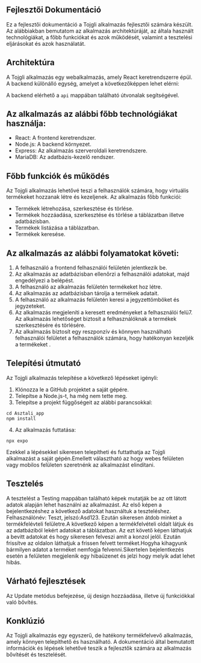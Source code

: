 
## Fejlesztői Dokumentáció

Ez a fejlesztői dokumentáció a Tojgli alkalmazás fejlesztői számára készült. Az alábbiakban bemutatom az alkalmazás architektúráját, az általa használt technológiákat, a főbb funkciókat és azok működését, valamint a tesztelési eljárásokat és azok használatát.

## Architektúra

A Tojgli alkalmazás egy webalkalmazás, amely React keretrendszerre épül. A  backend különálló egység, amelyet a következőképpen lehet elérni:

A backend elérhető a `api` mappában található útvonalak segítségével.

## Az alkalmazás az alábbi főbb technológiákat használja:

- React: A frontend keretrendszer.
- Node.js: A backend környezet.
- Express: Az alkalmazás szerveroldali keretrendszere.
- MariaDB: Az adatbázis-kezelő rendszer.

## Főbb funkciók és működés

Az Tojgli alkalmazás lehetővé teszi a felhasználók számára, hogy virtuális termékeket hozzanak létre és kezeljenek. Az alkalmazás főbb funkciói:

- Termékek létrehozása, szerkesztése és törlése.
- Termékek hozzáadása, szerkesztése és törlése a táblázatban illetve adatbázisban.
- Termékek listázása a táblázatban.
- Termékek keresése.

## Az alkalmazás az alábbi folyamatokat követi:

1. A felhasználó a frontend felhasználói felületén jelentkezik be.
2. Az alkalmazás az adatbázisban ellenőrzi a felhasználói adatokat, majd engedélyezi a belépést.
3. A felhasználó az alkalmazás felületén termékeket hoz létre.
4. Az alkalmazás az adatbázisban tárolja a termékek adatait.
5. A felhasználó az alkalmazás felületén keresi a jegyzettömböket és jegyzeteket.
6. Az alkalmazás megjeleníti a keresett eredményeket a felhasználói felü7. Az alkalmazás lehetőséget biztosít a felhasználóknak a termékek szerkesztésére és törlésére.
7. Az alkalmazás biztosít egy reszponzív és könnyen használható felhasználói felületet a felhasználók számára, hogy hatékonyan kezeljék a termékeket .


## Telepítési útmutató

Az Tojgli alkalmazás telepítése a következő lépéseket igényli:

1. Klónozza le a GitHub projektet a saját gépére.
2. Telepítse a Node.js-t, ha még nem tette meg.
3. Telepítse a projekt függőségeit az alábbi parancsokkal:

```
cd Asztali_app
npm install
```

4. Az alkalmazás futtatása:

```
npx expo
```

Ezekkel a lépésekkel sikeresen telepítheti és futtathatja az Tojgli alkalmazást a saját gépén.Emellett választható az hogy webes felületen vagy mobilos felületen szeretnénk az alkalmazást elindítani.

## Tesztelés
A tesztelést a Testing mappában található képek mutatják be az ott látott adatok alapján lehet használni az alkalmazást. Az első képen a bejelentkezéshez a következő adatokat használtuk a teszteléshez. Felhasználónév: Teszt, jelszó:Asd123. Ezután sikeresen átdob minket a termékfelévteli felületre.A következő képen a termékfelvételi oldalt látjuk és az adatbáziból lekért adatokat a táblázatban. Az ezt követő képen láthatjuk a bevitt adatokat és hogy sikeresen felveszi amit a konzol jelöl. Ezután frissítve az oldalon láthatjuk a frissen felvett terméket.Hogyha kihagyunk bármilyen adatot a terméket nemfogja felvenni.Sikertelen bejelentkezés esetén a felületen megjelenik egy hibaüzenet és jelzi hogy melyik adat lehet hibás.


## Várható fejlesztések
Az Update metódus befejezése, új design hozzáadása, illetve új funkciókkal való bővítés.
## Konklúzió

Az Tojgli alkalmazás egy egyszerű, de hatékony termékfelvevő alkalmazás, amely könnyen telepíthető és használható. A dokumentáció által bemutatott információk és lépések lehetővé teszik a fejlesztők számára az alkalmazás bővítését és tesztelését.


